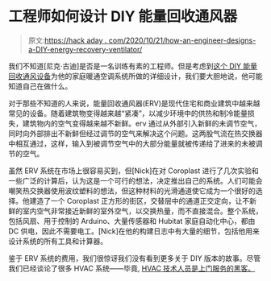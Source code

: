 # 工程师如何设计 DIY 能量回收通风器

> 原文:[https://hack aday . com/2020/10/21/how-an-engineer-designs-a-DIY-energy-recovery-ventilator/](https://hackaday.com/2020/10/21/how-an-engineer-designs-a-diy-energy-recovery-ventilator/)

我们不知道[尼克·古迪]是否是一名训练有素的工程师。但是考虑到[这个 DIY 能量回收通风设备](https://greenwayerv.blogspot.com/)为他的家庭暖通空调系统所做的详细设计，我们要大胆地说，他可能知道自己在做什么。

对于那些不知道的人来说，能量回收通风器(ERV)是现代住宅和商业建筑中越来越常见的设备。随着建筑物变得越来越“紧凑”，以减少环境中的供热和制冷能量损失，建筑物内的空气变得越来越不新鲜。erv 通过从外部引入新鲜的未调节空气，同时向外部排出不新鲜但经过调节的空气来解决这个问题。这两股气流在热交换器中相互通过，这样，输入到被调节空气中的大部分能量就被传递给了进来的未被调节的空气。

虽然 ERV 系统在市场上很容易买到，但[Nick]在对 Coroplast 进行了几次实验和一些广泛的计算后，认为这是一个可行的想法，决定推出自己的系统。人们可能会嘲笑热交换器使用波纹塑料的想法，但这种材料的光滑通道使它成为一个很好的选择。他建造了一个 Coroplast 正方形的街区，交替层中的通道正交定向，让不新鲜的室内空气非常接近新鲜的室外空气，以交换热量，而不直接混合。整个系统，包括风扇、用于控制的 Arduino、大量传感器和 Hubitat 家庭自动化中心，都由 DC 供电，因此不需要电工。[Nick]在他的构建日志中有大量的细节，包括他用来设计系统的所有工具和计算器。

鉴于 ERV 系统的费用，我们很惊讶我们没有看到更多关于 DIY 版本的故事。尽管我们已经谈论了很多 HVAC 系统——毕竟, [HVAC 技术人员是上门服务的黑客。](https://hackaday.com/2016/03/28/hvac-techs-hackers-who-make-house-calls/)
